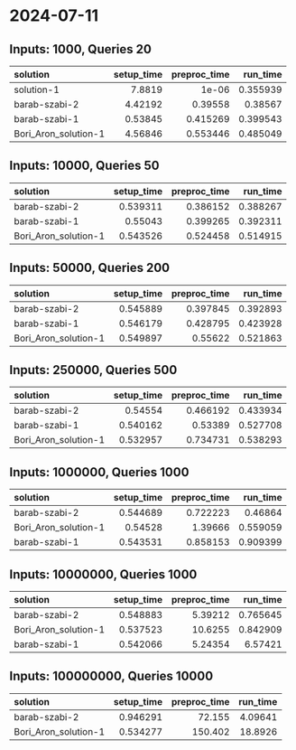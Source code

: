 # 2024-07-11

## Inputs: 1000, Queries 20

| solution             |   setup_time |   preproc_time |   run_time |
|:---------------------|-------------:|---------------:|-----------:|
| solution-1           |      7.8819  |       1e-06    |   0.355939 |
| barab-szabi-2        |      4.42192 |       0.39558  |   0.38567  |
| barab-szabi-1        |      0.53845 |       0.415269 |   0.399543 |
| Bori_Aron_solution-1 |      4.56846 |       0.553446 |   0.485049 |

## Inputs: 10000, Queries 50

| solution             |   setup_time |   preproc_time |   run_time |
|:---------------------|-------------:|---------------:|-----------:|
| barab-szabi-2        |     0.539311 |       0.386152 |   0.388267 |
| barab-szabi-1        |     0.55043  |       0.399265 |   0.392311 |
| Bori_Aron_solution-1 |     0.543526 |       0.524458 |   0.514915 |

## Inputs: 50000, Queries 200

| solution             |   setup_time |   preproc_time |   run_time |
|:---------------------|-------------:|---------------:|-----------:|
| barab-szabi-2        |     0.545889 |       0.397845 |   0.392893 |
| barab-szabi-1        |     0.546179 |       0.428795 |   0.423928 |
| Bori_Aron_solution-1 |     0.549897 |       0.55622  |   0.521863 |

## Inputs: 250000, Queries 500

| solution             |   setup_time |   preproc_time |   run_time |
|:---------------------|-------------:|---------------:|-----------:|
| barab-szabi-2        |     0.54554  |       0.466192 |   0.433934 |
| barab-szabi-1        |     0.540162 |       0.53389  |   0.527708 |
| Bori_Aron_solution-1 |     0.532957 |       0.734731 |   0.538293 |

## Inputs: 1000000, Queries 1000

| solution             |   setup_time |   preproc_time |   run_time |
|:---------------------|-------------:|---------------:|-----------:|
| barab-szabi-2        |     0.544689 |       0.722223 |   0.46864  |
| Bori_Aron_solution-1 |     0.54528  |       1.39666  |   0.559059 |
| barab-szabi-1        |     0.543531 |       0.858153 |   0.909399 |

## Inputs: 10000000, Queries 1000

| solution             |   setup_time |   preproc_time |   run_time |
|:---------------------|-------------:|---------------:|-----------:|
| barab-szabi-2        |     0.548883 |        5.39212 |   0.765645 |
| Bori_Aron_solution-1 |     0.537523 |       10.6255  |   0.842909 |
| barab-szabi-1        |     0.542066 |        5.24354 |   6.57421  |

## Inputs: 100000000, Queries 10000

| solution             |   setup_time |   preproc_time |   run_time |
|:---------------------|-------------:|---------------:|-----------:|
| barab-szabi-2        |     0.946291 |         72.155 |    4.09641 |
| Bori_Aron_solution-1 |     0.534277 |        150.402 |   18.8926  |